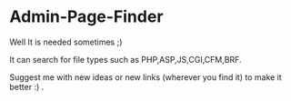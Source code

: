 # Admin-Page-Finder

Well It is needed sometimes ;)

It can search for file types such as PHP,ASP,JS,CGI,CFM,BRF.

Suggest me with new ideas or new links (wherever you find it) to make it better :) .


